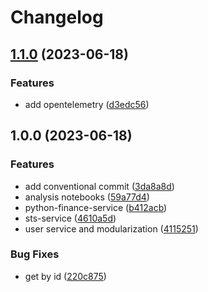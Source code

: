 # Changelog

## [1.1.0](https://github.com/ortisan/broker/compare/v1.0.0...v1.1.0) (2023-06-18)


### Features

* add opentelemetry ([d3edc56](https://github.com/ortisan/broker/commit/d3edc56dc318648007228676e5ef96c5c5b15d4a))

## 1.0.0 (2023-06-18)


### Features

* add conventional commit ([3da8a8d](https://github.com/ortisan/broker/commit/3da8a8d733c8485dd5c3224a5e2a6de2b01e41d3))
* analysis notebooks ([59a77d4](https://github.com/ortisan/broker/commit/59a77d45a335b3a99abec85709aa60e091e58709))
* python-finance-service ([b412acb](https://github.com/ortisan/broker/commit/b412acb963b0741b827891f10f622b0b5e3f0cde))
* sts-service ([4610a5d](https://github.com/ortisan/broker/commit/4610a5d066a4907d1e6913e07c7d7b3f25002f24))
* user service and modularization ([4115251](https://github.com/ortisan/broker/commit/41152514a8ff885280919bf9e54107b84df3a312))


### Bug Fixes

* get by id ([220c875](https://github.com/ortisan/broker/commit/220c875143d75f348050c70e3ec905fa35261779))
